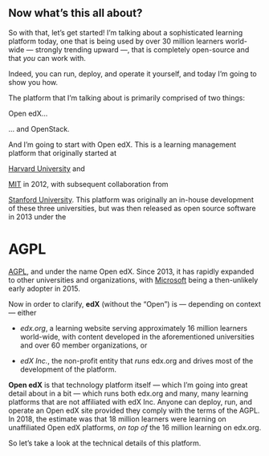 ## Now what’s this all about?

<!-- Note -->

So with that, let’s get started! I’m talking about a sophisticated
learning platform today, one that is being used by over 30 million
learners world-wide — strongly trending upward —, that is completely
open-source and that *you* can work with.

Indeed, you can run, deploy, and operate it yourself, and today I’m
going to show you how.

The platform that I’m talking about is primarily comprised of
two things:


<!-- .slide: data-background-image="images/openedx-logo.svg" data-background-size="contain" -->

<!-- Note -->
Open edX...


<!-- .slide: data-background-image="images/openstack-logo.svg" data-background-size="contain" -->

<!-- Note -->
... and OpenStack.


<!-- .slide: data-background-image="images/openedx-logo.svg" data-background-size="contain" -->

<!-- Note -->
And I’m going to start with Open edX. This is a learning management platform that
originally started at


<!-- .slide: data-background-image="images/Harvard_shield_wreath.svg" data-background-size="contain" -->

<!-- Note -->
[Harvard University](https://www.harvard.edu/) and


<!-- .slide: data-background-image="images/MIT_Seal.svg" data-background-size="contain" -->

<!-- Note -->
[MIT](https://www.mit.edu/) in 2012, with subsequent collaboration
from


<!-- .slide: data-background-image="images/Stanford_University_seal_2003.svg" data-background-size="contain" -->

<!-- Note -->
[Stanford University](https://www.stanford.edu/). This platform was
originally an in-house development of these three universities, but
was then released as open source software in 2013 under the


# AGPL

<!-- Note -->
[AGPL](https://tldrlegal.com/license/gnu-affero-general-public-license-v3-(agpl-3.0)),
and under the name Open edX. Since 2013, it has rapidly expanded to
other universities and organizations, with
[Microsoft](https://www.microsoft.com/) being a then-unlikely early
adopter in 2015.


<!-- .slide: data-background-image="https://upload.wikimedia.org/wikipedia/commons/8/8f/EdX.svg" data-background-size="contain" -->

<!-- Note -->
Now in order to clarify, **edX** (without the “Open”) is — depending
on context — either 

* *edx.org*, a learning website serving approximately 16 million
  learners world-wide, with content developed in the aforementioned
  universities and over 60 member organizations, or

* *edX Inc.*, the non-profit entity that *runs* edx.org and drives
  most of the development of the platform.


<!-- .slide: data-background-image="images/openedx-logo.svg" data-background-size="contain" -->

<!-- Note -->
**Open edX** is that technology platform itself — which I’m going into
great detail about in a bit — which runs both edx.org and many, many
learning platforms that are not affiliated with edX Inc. Anyone can
deploy, run, and operate an Open edX site provided they comply with
the terms of the AGPL. In 2018, the estimate was that 18 million
learners were learning on unaffiliated Open edX platforms, *on top of*
the 16 million learning on edx.org.

So let’s take a look at the technical details of this platform.
